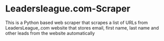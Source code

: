 # Leadersleague.com-Scraper
This is a Python based web scraper that scrapes a list of URLs from LeadersLeague,.com website that stores email, first name, last name and other leads from the website automatically
